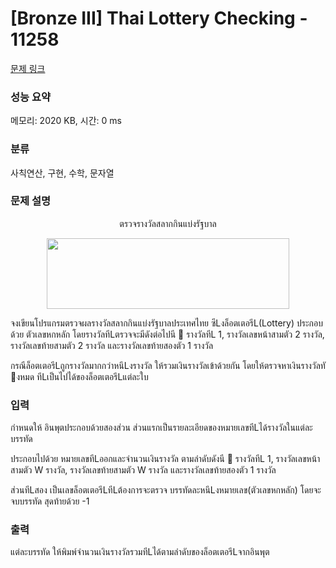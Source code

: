 # [Bronze III] Thai Lottery Checking - 11258 

[문제 링크](https://www.acmicpc.net/problem/11258) 

### 성능 요약

메모리: 2020 KB, 시간: 0 ms

### 분류

사칙연산, 구현, 수학, 문자열

### 문제 설명

<p style="text-align:center">ตรวจรางวัลสลากกินแบ่งรัฐบาล</p>

<p style="text-align:center"><img alt="" src="" style="height:113px; width:388px"></p>

<p>จงเขียนโปรแกรมตรวจผลรางวัลสลากกินแบ่งรัฐบาลประเทศไทย ซึLงล็อตเตอรีL(Lottery) ประกอบด้วย ตัวเลขหกหลัก โดยรางวัลทีLตรวจจะมีดังต่อไปนี  รางวัลทีL 1, รางวัลเลขหน้าสามตัว 2 รางวัล, รางวัลเลขท้ายสามตัว 2 รางวัล และรางวัลเลขท้ายสองตัว 1 รางวัล</p>

<p>กรณีล็อตเตอรีLถูกรางวัลมากกว่าหนึLงรางวัล ให้รวมเงินรางวัลเข้าด้วยกัน โดยให้ตรวจหาเงินรางวัลทั งหมด ทีLเป็นไปได้ของล็อตเตอรีLแต่ละใบ </p>

### 입력 

 <p>กําหนดให้ อินพุตประกอบด้วยสองส่วน ส่วนแรกเป็นรายละเอียดของหมายเลขทีLได้รางวัลในแต่ละบรรทัด</p>

<p>ประกอบไปด้วย หมายเลขทีLออกและจํานวนเงินรางวัล ตามลําดับดังนี  รางวัลทีL 1, รางวัลเลขหน้าสามตัว W รางวัล, รางวัลเลขท้ายสามตัว W รางวัล และรางวัลเลขท้ายสองตัว 1 รางวัล</p>

<p>ส่วนทีLสอง เป็นเลขล็อตเตอรีLทีLต้องการจะตรวจ บรรทัดละหนึLงหมายเลข(ตัวเลขหกหลัก) โดยจะจบบรรทัด สุดท้ายด้วย -1 </p>

### 출력 

 <p>แต่ละบรรทัด ให้พิมพ์จํานวนเงินรางวัลรวมทีLได้ตามลําดับของล็อตเตอรีLจากอินพุต</p>

